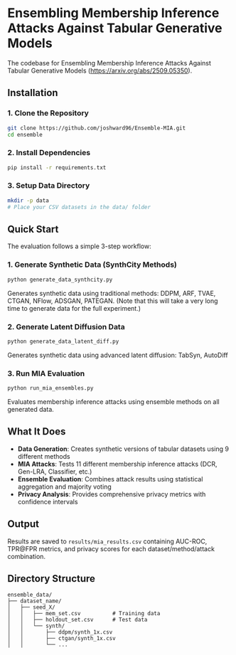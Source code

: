 # Ensembling Membership Inference Attacks Against Tabular Generative Models

The codebase for Ensembling Membership Inference Attacks Against Tabular Generative Models (https://arxiv.org/abs/2509.05350).

## Installation

### 1. Clone the Repository
```bash
git clone https://github.com/joshward96/Ensemble-MIA.git
cd ensemble
```

### 2. Install Dependencies
```bash
pip install -r requirements.txt
```

### 3. Setup Data Directory
```bash
mkdir -p data
# Place your CSV datasets in the data/ folder
```

## Quick Start

The evaluation follows a simple 3-step workflow:

### 1. Generate Synthetic Data (SynthCity Methods)
```bash
python generate_data_synthcity.py
```
Generates synthetic data using traditional methods: DDPM, ARF, TVAE, CTGAN, NFlow, ADSGAN, PATEGAN. (Note that this will take a very long time to generate data for the full experiment.)

### 2. Generate Latent Diffusion Data
```bash
python generate_data_latent_diff.py
```
Generates synthetic data using advanced latent diffusion: TabSyn, AutoDiff

### 3. Run MIA Evaluation
```bash
python run_mia_ensembles.py
```
Evaluates membership inference attacks using ensemble methods on all generated data.

## What It Does

- **Data Generation**: Creates synthetic versions of tabular datasets using 9 different methods
- **MIA Attacks**: Tests 11 different membership inference attacks (DCR, Gen-LRA, Classifier, etc.)
- **Ensemble Evaluation**: Combines attack results using statistical aggregation and majority voting
- **Privacy Analysis**: Provides comprehensive privacy metrics with confidence intervals

## Output

Results are saved to `results/mia_results.csv` containing AUC-ROC, TPR@FPR metrics, and privacy scores for each dataset/method/attack combination.

## Directory Structure

```
ensemble_data/
├── dataset_name/
│   ├── seed_X/
│   │   ├── mem_set.csv          # Training data
│   │   ├── holdout_set.csv      # Test data  
│   │   └── synth/
│   │       ├── ddpm/synth_1x.csv
│   │       ├── ctgan/synth_1x.csv
│   │       └── ...
```
